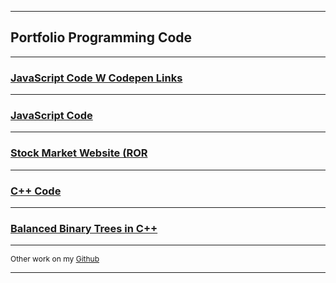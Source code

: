  
---  
## Portfolio Programming Code

---
### [JavaScript Code W Codepen Links ](project1)

---
### [JavaScript Code ](project2)

---
### [Stock Market Website (ROR](project3)

---
### [C++ Code ](project4)

---
### [Balanced Binary Trees in C++](project5)

---

<p style="font-size:12px">Other work on my <a href="https://github.com/ckyleflynndev">Github</a></p>

---


